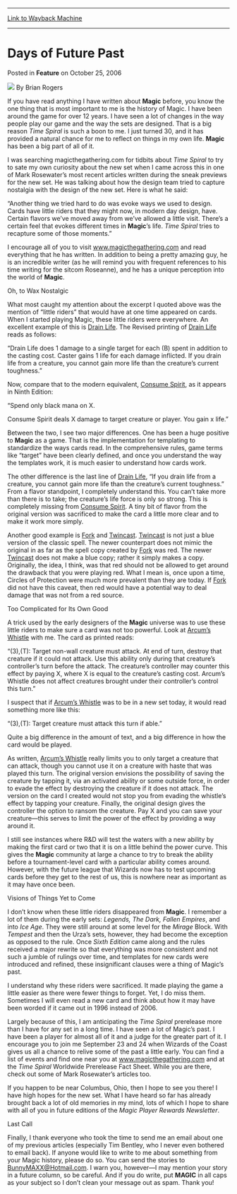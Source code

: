 
---
[Link to Wayback Machine](https://web.archive.org/web/20220811115330/https://magic.wizards.com/en/articles/archive/feature/days-future-past-2006-10-25)

[_metadata_:author]:- "Brian Rogers"
[_metadata_:description]:- "If you have read anything I have written about Magic before, you know the one thing that is most important to me is the history of Magic. I have been around the game for over 12 years. I have seen a lot of changes in the way people play our game and the way the sets are designed. That is a big reason Time Spiral is such a boon to me. I just turned 30, and it has provided a"
[_metadata_:generator]:- "Drupal 7 (http://drupal.org)"
[_metadata_:node]:- "638351"
[_metadata_:publish_date]:- "2006-10-25"
[_metadata_:source]:- "div-main-content"
[_metadata_:title]:- "Days of Future Past"
[_metadata_:wayback_capture_timestamp]:- "2022-08-11 11:53:30"
[_metadata_:wayback_raw_url]:- "https://web.archive.org/web/20220811115330id_/https://magic.wizards.com/en/articles/archive/feature/days-future-past-2006-10-25"
[_metadata_:wayback_url]:- "https://magic.wizards.com/en/articles/archive/feature/days-future-past-2006-10-25"
---


Days of Future Past
===================



 Posted in **Feature**
 on October 25, 2006 






![](https://media.magic.wizards.com/styles/auth_small/public/generic-avatar-150_333.png)
By Brian Rogers











If you have read anything I have written about **Magic**  before, you know the one thing that is most important to me is the history of Magic. I have been around the game for over 12 years. I have seen a lot of changes in the way people play our game and the way the sets are designed. That is a big reason *Time Spiral*  is such a boon to me. I just turned 30, and it has provided a natural chance for me to reflect on things in my own life. **Magic**  has been a big part of all of it.

I was searching magicthegathering.com for tidbits about *Time Spiral*  to try to sate my own curiosity about the new set when I came across this in one of Mark Rosewater’s most recent articles written during the sneak previews for the new set. He was talking about how the design team tried to capture nostalgia with the design of the new set. Here is what he said:

“Another thing we tried hard to do was evoke ways we used to design. Cards have little riders that they might now, in modern day design, have. Certain flavors we’ve moved away from we’ve allowed a little visit. There’s a certain feel that evokes different times in **Magic**’s life. *Time Spiral* tries to recapture some of those moments.”

I encourage all of you to visit www.magicthegathering.com and read everything that he has written. In addition to being a pretty amazing guy, he is an incredible writer (as he will remind you with frequent references to his time writing for the sitcom Roseanne), and he has a unique perception into the world of **Magic**.

Oh, to Wax Nostalgic

What most caught my attention about the excerpt I quoted above was the mention of “little riders” that would have at one time appeared on cards. When I started playing Magic, these little riders were everywhere. An excellent example of this is [Drain Life](https://gatherer.wizards.com/Pages/Card/Details.aspx?name=Drain+Life). The Revised printing of [Drain Life](https://gatherer.wizards.com/Pages/Card/Details.aspx?name=Drain+Life) reads as follows:

“Drain Life does 1 damage to a single target for each (B) spent in addition to the casting cost. Caster gains 1 life for each damage inflicted. If you drain life from a creature, you cannot gain more life than the creature’s current toughness.”

Now, compare that to the modern equivalent, [Consume Spirit](https://gatherer.wizards.com/Pages/Card/Details.aspx?name=Consume+Spirit), as it appears in Ninth Edition:

“Spend only black mana on X.


Consume Spirit deals X damage to target creature or player. You gain x life.”

Between the two, I see two major differences. One has been a huge positive to **Magic**  as a game. That is the implementation for templating to standardize the ways cards read. In the comprehensive rules, game terms like “target” have been clearly defined, and once you understand the way the templates work, it is much easier to understand how cards work.

The other difference is the last line of [Drain Life](https://gatherer.wizards.com/Pages/Card/Details.aspx?name=Drain+Life), “If you drain life from a creature, you cannot gain more life than the creature’s current toughness.” From a flavor standpoint, I completely understand this. You can’t take more than there is to take; the creature’s life force is only so strong. This is completely missing from [Consume Spirit](https://gatherer.wizards.com/Pages/Card/Details.aspx?name=Consume+Spirit). A tiny bit of flavor from the original version was sacrificed to make the card a little more clear and to make it work more simply.

Another good example is [Fork](https://gatherer.wizards.com/Pages/Card/Details.aspx?name=Fork+)  and [Twincast](https://gatherer.wizards.com/Pages/Card/Details.aspx?name=Twincast). [Twincast](https://gatherer.wizards.com/Pages/Card/Details.aspx?name=Twincast+)  is not just a blue version of the classic spell. The newer counterpart does not mimic the original in as far as the spell copy created by [Fork](https://gatherer.wizards.com/Pages/Card/Details.aspx?name=Fork+)  was red. The newer [Twincast](https://gatherer.wizards.com/Pages/Card/Details.aspx?name=Twincast+)  does not make a blue copy; rather it simply makes a copy. Originally, the idea, I think, was that red should not be allowed to get around the drawback that you were playing red. What I mean is, once upon a time, Circles of Protection were much more prevalent than they are today. If [Fork](https://gatherer.wizards.com/Pages/Card/Details.aspx?name=Fork+)  did not have this caveat, then red would have a potential way to deal damage that was not from a red source.

Too Complicated for Its Own Good

A trick used by the early designers of the **Magic**  universe was to use these little riders to make sure a card was not too powerful. Look at [Arcum’s Whistle](https://gatherer.wizards.com/Pages/Card/Details.aspx?name=Arcum%E2%80%99s+Whistle+)  with me. The card as printed reads:

“(3),(T): Target non-wall creature must attack. At end of turn, destroy that creature if it could not attack. Use this ability only during that creature’s controller’s turn before the attack. The creature’s controller may counter this effect by paying X, where X is equal to the creature’s casting cost. Arcum’s Whistle does not affect creatures brought under their controller’s control this turn.”

I suspect that if [Arcum’s Whistle](https://gatherer.wizards.com/Pages/Card/Details.aspx?name=Arcum%E2%80%99s+Whistle) was to be in a new set today, it would read something more like this:

“(3),(T): Target creature must attack this turn if able.”

Quite a big difference in the amount of text, and a big difference in how the card would be played.

As written, [Arcum’s Whistle](https://gatherer.wizards.com/Pages/Card/Details.aspx?name=Arcum%E2%80%99s+Whistle+)  really limits you to only target a creature that can attack, though you cannot use it on a creature with haste that was played this turn. The original version envisions the possibility of saving the creature by tapping it, via an activated ability or some outside force, in order to evade the effect by destroying the creature if it does not attack. The version on the card I created would not stop you from evading the whistle’s effect by tapping your creature. Finally, the original design gives the controller the option to ransom the creature. Pay X and you can save your creature—this serves to limit the power of the effect by providing a way around it.

I still see instances where R&D will test the waters with a new ability by making the first card or two that it is on a little behind the power curve. This gives the **Magic**  community at large a chance to try to break the ability before a tournament-level card with a particular ability comes around. However, with the future league that Wizards now has to test upcoming cards before they get to the rest of us, this is nowhere near as important as it may have once been.

Visions of Things Yet to Come

I don’t know when these little riders disappeared from **Magic**. I remember a lot of them during the early sets: *Legends, The Dark, Fallen Empires*, and into *Ice Age*. They were still around at some level for the *Mirage*  Block. With *Tempest*  and then the Urza’s sets, however, they had become the exception as opposed to the rule. Once *Sixth Edition*  came along and the rules received a major rewrite so that everything was more consistent and not such a jumble of rulings over time, and templates for new cards were introduced and refined, these insignificant clauses were a thing of Magic’s past.

I understand why these riders were sacrificed. It made playing the game a little easier as there were fewer things to forget. Yet, I do miss them. Sometimes I will even read a new card and think about how it may have been worded if it came out in 1996 instead of 2006.

Largely because of this, I am anticipating the *Time Spiral* prerelease more than I have for any set in a long time. I have seen a lot of Magic’s past. I have been a player for almost all of it and a judge for the greater part of it. I encourage you to join me September 23 and 24 when Wizards of the Coast gives us all a chance to relive some of the past a little early. You can find a list of events and find one near you at www.magicthegathering.com and at the *Time Spiral* Worldwide Prerelease Fact Sheet. While you are there, check out some of Mark Rosewater’s articles too. 

If you happen to be near Columbus, Ohio, then I hope to see you there! I have high hopes for the new set. What I have heard so far has already brought back a lot of old memories in my mind, lots of which I hope to share with all of you in future editions of the *Magic Player Rewards Newsletter*. 

Last Call

Finally, I thank everyone who took the time to send me an email about one of my previous articles (especially Tim Bentley, who I never even bothered to email back). If anyone would like to write to me about something from your Magic history, please do so. You can send the stories to [BunnyMAXX@Hotmail.com](mailto:BunnyMAXX@Hotmail.com). I warn you, however—I may mention your story in a future column, so be careful. And if you do write, put **MAGIC**  in all caps as your subject so I don’t clean your message out as spam. Thank you!







